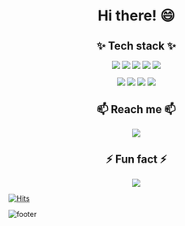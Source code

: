<h1 align = "center"> Hi there! 😄 </h1>


<h2 align = "center"> ✨ Tech stack ✨ </h2>
  
<p align = "center"> <img src="https://img.shields.io/badge/Python-3776AB?style=flat&logo=Python&logoColor=white"/></a> <img src="https://img.shields.io/badge/MySQL-4479A1?style=flat-square&logo=MySQL&logoColor=white"/></a> <img src="https://img.shields.io/badge/R-276DC3?style=flat-square&logo=R&logoColor=white"/> </a> <img src="https://img.shields.io/badge/HTML5-E34F26?style=flat-square&logo=HTML5&logoColor=white"/></a> <img src="https://img.shields.io/badge/CSS3-1572B6?style=flat-square&logo=CSS3&logoColor=white"/></a> </p>


<p align = "center"> <img src="https://img.shields.io/badge/Bootstrap-7952B3?style=flat&logo=Bootstrap&logoColor=white"/></a> <img src="https://img.shields.io/badge/Django-092E20?style=flat-square&logo=Django&logoColor=white"/></a> 
<img src="https://img.shields.io/badge/VScode-007ACC?style=flat&logo=visualstudiocode&logoColor=white"/></a> 
<img src="https://img.shields.io/badge/RStudio-75AADB?style=flat&logo=RStudio&logoColor=white"/></a> </p>
 

<h2 align = "center"> 📫 Reach me 📫 </h2>
  <div align = "center">
  <a href="mailto:suryunpark23@gmail.com" target="_blank"><img src="https://img.shields.io/badge/Gmail-EA4335?style=flat-square&logo=Gmail&logoColor=white"/></a>
  </div>

<h2 align = "center"> ⚡ Fun fact ⚡</h2>
    <p align = "center"> 
    <img src="https://github-readme-stats.vercel.app/api?username=happydgtnmd&theme=vue&show_icons=true"/></a>
    </p>

[![Hits](https://hits.seeyoufarm.com/api/count/incr/badge.svg?url=https%3A%2F%2Fgithub.com%2Fhappydgtnmd&count_bg=%233DC876&title_bg=%23555555&icon=&icon_color=%23E7E7E7&title=hits&edge_flat=false)](https://github.com/happydgtnmd)

![footer](https://capsule-render.vercel.app/api?type=waving&color=timeGradient&text=Thanks%20for%20visiting%20👋&animation=twinkling&fontSize=35&fontAlignY=40&fontAlign=70&height=180)
